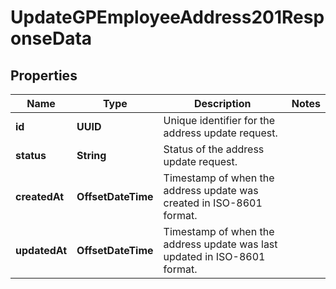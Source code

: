 

# UpdateGPEmployeeAddress201ResponseData


## Properties

| Name | Type | Description | Notes |
|------------ | ------------- | ------------- | -------------|
|**id** | **UUID** | Unique identifier for the address update request. |  |
|**status** | **String** | Status of the address update request. |  |
|**createdAt** | **OffsetDateTime** | Timestamp of when the address update was created in ISO-8601 format. |  |
|**updatedAt** | **OffsetDateTime** | Timestamp of when the address update was last updated in ISO-8601 format. |  |



